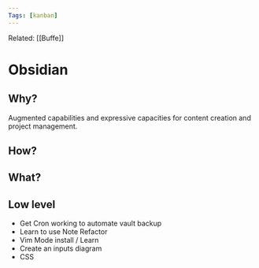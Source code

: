 ```yaml
---
Tags: [kanban]
---
```

Related: [[Buffe]]
# Obsidian

## Why?
Augmented capabilities and expressive capacities for content creation and project management.

## How?

## What?



## Low level
- Get Cron working to automate vault backup 
- Learn to use Note Refactor
- Vim Mode install / Learn
- Create an inputs diagram
- CSS